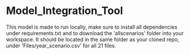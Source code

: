 # Model_Integration_Tool

This model is made to run locally, make sure to install all dependencies under requirements.txt and to download the 'allscenarios' folder into your workspace. It should be located in the same folder as your cloned repo, under 'Files/year_scenario.csv' for all 21 files.

